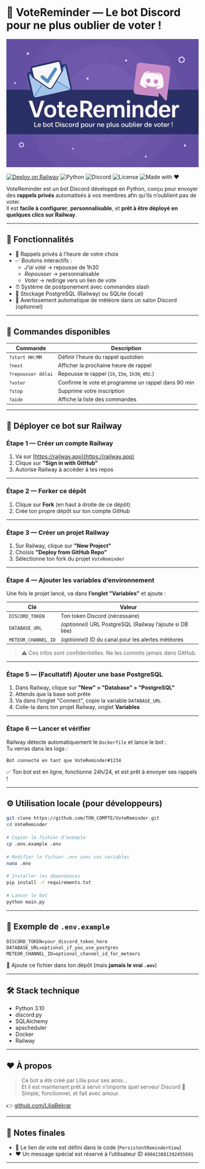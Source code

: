 # 📩 VoteReminder — Le bot Discord pour ne plus oublier de voter !

![Banner](https://raw.githubusercontent.com/LiliaBekrar/VoteReminder/master/assets/banner.png)

[![Deploy on Railway](https://railway.app/button.svg)](https://railway.app/template/o3aVuv?referralCode=your-code-here)
![Python](https://img.shields.io/badge/Python-3.10-blue?logo=python)
![Discord](https://img.shields.io/badge/Discord%20Bot-ready-5865F2?logo=discord)
![License](https://img.shields.io/github/license/LiliaBekrar/VoteReminder)
![Made with ❤️](https://img.shields.io/badge/Made%20with-Love-red)

VoteReminder est un bot Discord développé en Python, conçu pour envoyer des **rappels privés** automatisés à vos membres afin qu’ils n’oublient pas de voter.  
Il est **facile à configurer**, **personnalisable**, et **prêt à être déployé en quelques clics sur Railway**.

---

## 🧠 Fonctionnalités

- 🔔 Rappels privés à l'heure de votre choix
- ✅ Boutons interactifs :
  - *J’ai voté* → repousse de 1h30
  - *Repousser* → personnalisable
  - *Voter* → redirige vers un lien de vote
- ⏰ Système de postponement avec commandes slash
- 🧠 Stockage PostgreSQL (Railway) ou SQLite (local)
- 🌠 Avertissement automatique de météore dans un salon Discord (optionnel)

---

## 💬 Commandes disponibles

| Commande          | Description                                                   |
|-------------------|---------------------------------------------------------------|
| `?start HH:MM`     | Définir l’heure du rappel quotidien                          |
| `?next`            | Afficher la prochaine heure de rappel                        |
| `?repousser délai` | Repousse le rappel (`1h`, `15m`, `1h30`, etc.)               |
| `?voter`           | Confirme le vote et programme un rappel dans 90 min         |
| `?stop`            | Supprime votre inscription                                   |
| `?aide`            | Affiche la liste des commandes                               |

---

## 🚀 Déployer ce bot sur Railway

### Étape 1 — Créer un compte Railway

1. Va sur [https://railway.app](https://railway.app)
2. Clique sur **"Sign in with GitHub"**
3. Autorise Railway à accéder à tes repos

---

### Étape 2 — Forker ce dépôt

1. Clique sur **Fork** (en haut à droite de ce dépôt)  
2. Crée ton propre dépôt sur ton compte GitHub

---

### Étape 3 — Créer un projet Railway

1. Sur Railway, clique sur **"New Project"**
2. Choisis **"Deploy from GitHub Repo"**
3. Sélectionne ton fork du projet `VoteReminder`

---

### Étape 4 — Ajouter les variables d’environnement

Une fois le projet lancé, va dans **l’onglet "Variables"** et ajoute :

| Clé               | Valeur                                                    |
|-------------------|------------------------------------------------------------|
| `DISCORD_TOKEN`   | Ton token Discord (nécessaire)                             |
| `DATABASE_URL`    | *(optionnel)* URL PostgreSQL (Railway l’ajoute si DB liée) |
| `METEOR_CHANNEL_ID` | *(optionnel)* ID du canal pour les alertes météores     |

> ⚠️ Ces infos sont confidentielles. Ne les commits jamais dans GitHub.

---

### Étape 5 — (Facultatif) Ajouter une base PostgreSQL

1. Dans Railway, clique sur **"New" > "Database" > "PostgreSQL"**
2. Attends que la base soit prête
3. Va dans l’onglet "Connect", copie la variable `DATABASE_URL`
4. Colle-la dans ton projet Railway, onglet **Variables**

---

### Étape 6 — Lancer et vérifier

Railway détecte automatiquement le `Dockerfile` et lance le bot :  
Tu verras dans les logs :

```
Bot connecté en tant que VoteReminder#1234
```

✅ Ton bot est en ligne, fonctionne 24h/24, et est prêt à envoyer ses rappels !

---

## ⚙️ Utilisation locale (pour développeurs)

```bash
git clone https://github.com/TON_COMPTE/VoteReminder.git
cd VoteReminder

# Copier le fichier d’exemple
cp .env.example .env

# Modifier le fichier .env avec vos variables
nano .env

# Installer les dépendances
pip install -r requirements.txt

# Lancer le bot
python main.py
```

---

## 📁 Exemple de `.env.example`

```env
DISCORD_TOKEN=your_discord_token_here
DATABASE_URL=optional_if_you_use_postgres
METEOR_CHANNEL_ID=optional_channel_id_for_meteors
```

📌 Ajoute ce fichier dans ton dépôt (mais **jamais le vrai `.env`**)

---

## 🛠️ Stack technique

- Python 3.10
- discord.py
- SQLAlchemy
- apscheduler
- Docker
- Railway

---

## ❤️ À propos

> Ce bot a été créé par Lilia pour ses amis…  
> Et il est maintenant prêt à servir n’importe quel serveur Discord 🥰  
> Simple, fonctionnel, et fait avec amour.

👉 [github.com/LiliaBekrar](https://github.com/LiliaBekrar)

---

## 📌 Notes finales

- 🔗 Le lien de vote est défini dans le code (`PersistentReminderView`)
- ❤️ Un message spécial est réservé à l’utilisateur ID `490423881392455691`

---
